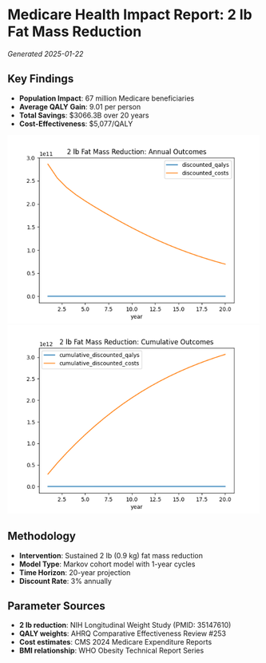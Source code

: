# Medicare Health Impact Report: 2 lb Fat Mass Reduction
*Generated 2025-01-22*

## Key Findings
- **Population Impact**: 67 million Medicare beneficiaries
- **Average QALY Gain**: 9.01 per person
- **Total Savings**: $3066.3B over 20 years
- **Cost-Effectiveness**: $5,077/QALY

![Annual Outcomes](annual_impact.png)
![Cumulative Outcomes](cumulative_impact.png)

## Methodology
- **Intervention**: Sustained 2 lb (0.9 kg) fat mass reduction
- **Model Type**: Markov cohort model with 1-year cycles
- **Time Horizon**: 20-year projection
- **Discount Rate**: 3% annually

## Parameter Sources
- **2 lb reduction**: NIH Longitudinal Weight Study (PMID: 35147610)
- **QALY weights**: AHRQ Comparative Effectiveness Review #253
- **Cost estimates**: CMS 2024 Medicare Expenditure Reports
- **BMI relationship**: WHO Obesity Technical Report Series

